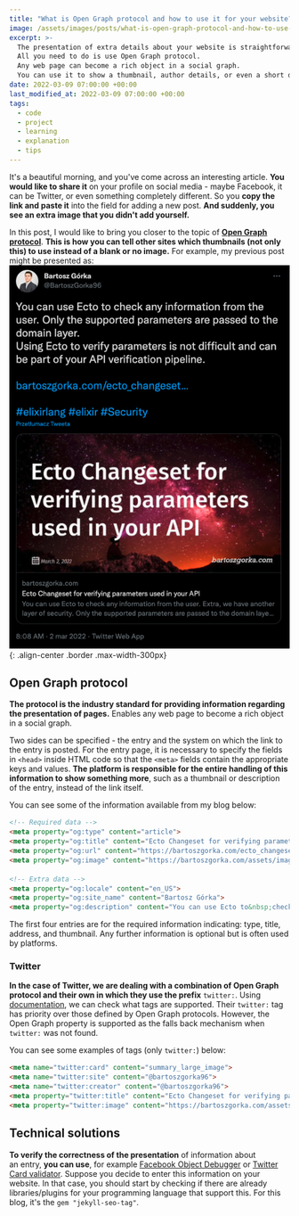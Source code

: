 ```yaml
---
title: "What is Open Graph protocol and how to use it for your website?"
image: /assets/images/posts/what-is-open-graph-protocol-and-how-to-use-it-for-your-website.png
excerpt: >-
  The presentation of extra details about your website is straightforward.
  All you need to do is use Open Graph protocol.
  Any web page can become a rich object in a social graph.
  You can use it to show a thumbnail, author details, or even a short description.
date: 2022-03-09 07:00:00 +00:00
last_modified_at: 2022-03-09 07:00:00 +00:00
tags:
  - code
  - project
  - learning
  - explanation
  - tips
---
```


  It's a beautiful morning, and you've come across an interesting article.
  **You would like to share it** on your profile on social media - maybe Facebook, it can be Twitter, or even something completely different.
  So you **copy the link and paste it** into the field for adding a new post.
  **And suddenly, you see an extra image that you didn't add yourself.**

  In this post, I would like to bring you closer to the topic of **[Open Graph protocol](http://opengraphprotocol.org/)**.
  **This is how you can tell other sites which thumbnails (not only this) to use instead of a blank or no image.**
  For example, my previous post might be presented as:
  ![Twitter post](/assets/images/what-is-open-graph-protocol-and-how-to-use-it-for-your-website/twitter_post_opengraph.png){: .align-center .border .max-width-300px}

## Open Graph protocol

  **The protocol is the industry standard for providing information regarding the presentation of pages.**
  Enables any web page to become a rich object in a social graph.

  Two sides can be specified - the entry and the system on which the link to the entry is posted.
  For the entry page, it is necessary to specify the fields in `<head>` inside HTML code so that the `<meta>` fields contain the appropriate keys and values.
  **The platform is responsible for the entire handling of this information to show something more**, such as a thumbnail or description of the entry, instead of the link itself.

  You can see some of the information available from my blog below:

  ```html
  <!-- Required data -->
  <meta property="og:type" content="article">
  <meta property="og:title" content="Ecto Changeset for verifying parameters used in your&nbsp;API">
  <meta property="og:url" content="https://bartoszgorka.com/ecto_changeset_for_verifying_parameters_used_in_your_api">
  <meta property="og:image" content="https://bartoszgorka.com/assets/images/posts/ecto_changeset_for_verifying_parameters_used_in_your_api.png">

  <!-- Extra data -->
  <meta property="og:locale" content="en_US">
  <meta property="og:site_name" content="Bartosz Górka">
  <meta property="og:description" content="You can use Ecto to&nbsp;check any information from the user. Extra, we have another layer of&nbsp;security. Only the supported parameters are passed to&nbsp;the domain layer. Using Ecto to&nbsp;verify parameters from the user is not difficult and can be part of your API verification pipeline.">
  ```

  The first four entries are for the required information indicating: type, title, address, and thumbnail.
  Any further information is optional but is often used by platforms.

### Twitter

  **In the case of Twitter, we are dealing with a combination of Open Graph protocol and their own in which they use the prefix** `twitter:`.
  Using [documentation](https://developer.twitter.com/en/docs/twitter-for-websites/cards/guides/getting-started#twitter-cards-and-open-graph), we can check what tags are supported.
  Their `twitter:` tag has priority over those defined by Open Graph protocols.
  However, the Open Graph property is supported as the falls back mechanism when `twitter:` was not found.

  You can see some examples of tags (only `twitter:`) below:

  ```html
  <meta name="twitter:card" content="summary_large_image">
  <meta name="twitter:site" content="@bartoszgorka96">
  <meta name="twitter:creator" content="@bartoszgorka96">
  <meta property="twitter:title" content="Ecto Changeset for verifying parameters used in your&nbsp;API">
  <meta property="twitter:image" content="https://bartoszgorka.com/assets/images/posts/ecto_changeset_for_verifying_parameters_used_in_your_api.png">
  ```

## Technical solutions

  **To verify the correctness of the presentation** of information about an entry, **you can use**, for example [Facebook Object Debugger](https://developers.facebook.com/tools/debug/) or [Twitter Card validator](https://cards-dev.twitter.com/validator).
  Suppose you decide to enter this information on your website.
  In that case, you should start by checking if there are already libraries/plugins for your programming language that support this.
  For this blog, it's the `gem "jekyll-seo-tag"`.
